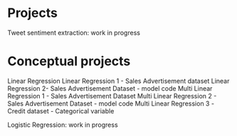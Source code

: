 # Projects  
Tweet sentiment extraction: work in progress

# Conceptual projects
Linear Regression
 Linear Regression 1 - Sales Advertisement dataset
 Linear Regression 2- Sales Advertisement Dataset - model code
 Multi Linear Regression 1 - Sales Advertisement Dataset
 Multi Linear Regression 2 - Sales Advertisement Dataset - model code
 Multi Linear Regression 3 -Credit dataset - Categorical variable

Logistic Regression: work in progress

